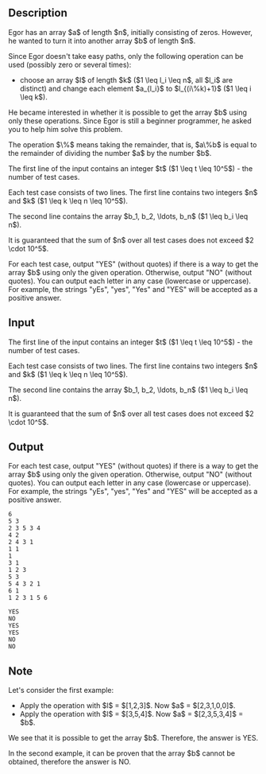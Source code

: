 ## Description

<div><p>Egor has an array $a$ of length $n$, initially consisting of zeros. However, he wanted to turn it into another array $b$ of length $n$.</p><p>Since Egor doesn't take easy paths, only the following operation can be used (possibly zero or several times):</p><ul> <li> choose an array $l$ of length $k$ ($1 \leq l_i \leq n$, all $l_i$ are <span class="tex-font-style-bf">distinct</span>) and change each element $a_{l_i}$ to $l_{(i\%k)+1}$ ($1 \leq i \leq k$). </li></ul><p>He became interested in whether it is possible to get the array $b$ using only these operations. Since Egor is still a beginner programmer, he asked you to help him solve this problem.</p><p>The operation $\%$ means taking the remainder, that is, $a\%b$ is equal to the remainder of dividing the number $a$ by the number $b$.</p></div><div class="input-specification"><p>The first line of the input contains an integer $t$ ($1 \leq t \leq 10^5$) - the number of test cases.</p><p>Each test case consists of two lines. The first line contains two integers $n$ and $k$ ($1 \leq k \leq n \leq 10^5$).</p><p>The second line contains the array $b_1, b_2, \ldots, b_n$ ($1 \leq b_i \leq n$).</p><p>It is guaranteed that the sum of $n$ over all test cases does not exceed $2 \cdot 10^5$.</p></div><div class="output-specification"><p>For each test case, output <span class="tex-font-style-tt">"YES"</span> (without quotes) if there is a way to get the array $b$ using only the given operation. Otherwise, output <span class="tex-font-style-tt">"NO"</span> (without quotes). You can output each letter in any case (lowercase or uppercase). For example, the strings "<span class="tex-font-style-tt">yEs</span>", "<span class="tex-font-style-tt">yes</span>", "<span class="tex-font-style-tt">Yes</span>" and "<span class="tex-font-style-tt">YES</span>" will be accepted as a positive answer.</p></div>

## Input

<p>The first line of the input contains an integer $t$ ($1 \leq t \leq 10^5$) - the number of test cases.</p><p>Each test case consists of two lines. The first line contains two integers $n$ and $k$ ($1 \leq k \leq n \leq 10^5$).</p><p>The second line contains the array $b_1, b_2, \ldots, b_n$ ($1 \leq b_i \leq n$).</p><p>It is guaranteed that the sum of $n$ over all test cases does not exceed $2 \cdot 10^5$.</p>

## Output

<p>For each test case, output <span class="tex-font-style-tt">"YES"</span> (without quotes) if there is a way to get the array $b$ using only the given operation. Otherwise, output <span class="tex-font-style-tt">"NO"</span> (without quotes). You can output each letter in any case (lowercase or uppercase). For example, the strings "<span class="tex-font-style-tt">yEs</span>", "<span class="tex-font-style-tt">yes</span>", "<span class="tex-font-style-tt">Yes</span>" and "<span class="tex-font-style-tt">YES</span>" will be accepted as a positive answer.</p>





```input1|2,3,6,7,10,11
6
5 3
2 3 5 3 4
4 2
2 4 3 1
1 1
1
3 1
1 2 3
5 3
5 4 3 2 1
6 1
1 2 3 1 5 6
```




```output1
YES
NO
YES
YES
NO
NO
```



## Note

<p>Let's consider the first example: </p><ul> <li> Apply the operation with $l$ = $[1,2,3]$. Now $a$ = $[2,3,1,0,0]$. </li><li> Apply the operation with $l$ = $[3,5,4]$. Now $a$ = $[2,3,5,3,4]$ = $b$. </li></ul> We see that it is possible to get the array $b$. Therefore, the answer is <span class="tex-font-style-tt">YES</span>.<p>In the second example, it can be proven that the array $b$ cannot be obtained, therefore the answer is <span class="tex-font-style-tt">NO</span>.</p>

